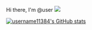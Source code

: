 Hi there, I'm @user
![](https://komarev.com/ghpvc/?username=username11384)

[![username11384's GitHub stats](https://github-readme-stats.vercel.app/api?username=username11384)](https://github.com/username11384)
<!---
username11384/username11384 is a ✨ special ✨ repository because its `README.md` (this file) appears on your GitHub profile.
You can click the Preview link to take a look at your changes.
--->
